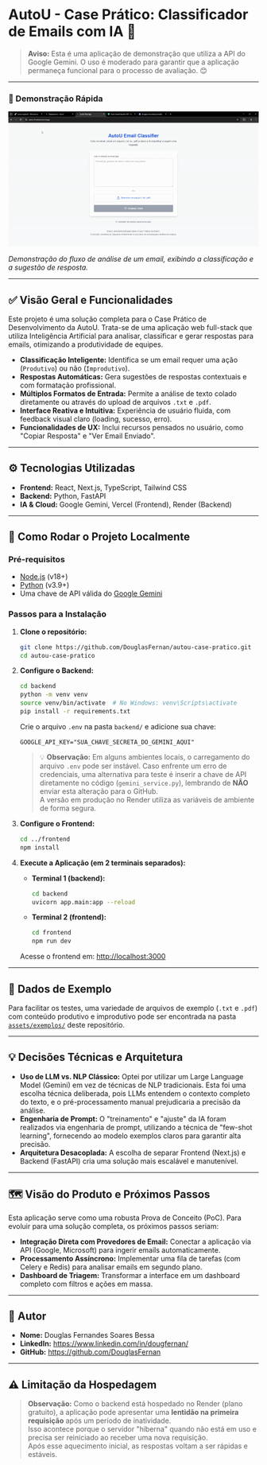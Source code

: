# AutoU - Case Prático: Classificador de Emails com IA 🚀

> **Aviso:** Esta é uma aplicação de demonstração que utiliza a API do Google Gemini. O uso é moderado para garantir que a aplicação permaneça funcional para o processo de avaliação. 😊

---

### 🎥 Demonstração Rápida

![Demonstração da Aplicação](./assets/demonstracao.gif)

_Demonstração do fluxo de análise de um email, exibindo a classificação e a sugestão de resposta._

---

## ✅ Visão Geral e Funcionalidades

Este projeto é uma solução completa para o Case Prático de Desenvolvimento da AutoU. Trata-se de uma aplicação web full-stack que utiliza Inteligência Artificial para analisar, classificar e gerar respostas para emails, otimizando a produtividade de equipes.

- **Classificação Inteligente:** Identifica se um email requer uma ação (`Produtivo`) ou não (`Improdutivo`).
- **Respostas Automáticas:** Gera sugestões de respostas contextuais e com formatação profissional.
- **Múltiplos Formatos de Entrada:** Permite a análise de texto colado diretamente ou através do upload de arquivos `.txt` e `.pdf`.
- **Interface Reativa e Intuitiva:** Experiência de usuário fluida, com feedback visual claro (loading, sucesso, erro).
- **Funcionalidades de UX:** Inclui recursos pensados no usuário, como "Copiar Resposta" e "Ver Email Enviado".

---

## ⚙️ Tecnologias Utilizadas

- **Frontend:** React, Next.js, TypeScript, Tailwind CSS
- **Backend:** Python, FastAPI
- **IA & Cloud:** Google Gemini, Vercel (Frontend), Render (Backend)

---

## 🔧 Como Rodar o Projeto Localmente

### Pré-requisitos

- [Node.js](https://nodejs.org/en/) (v18+)
- [Python](https://www.python.org/downloads/) (v3.9+)
- Uma chave de API válida do [Google Gemini](https://aistudio.google.com/)

### Passos para a Instalação

1. **Clone o repositório:**

   ```bash
   git clone https://github.com/DouglasFernan/autou-case-pratico.git
   cd autou-case-pratico
   ```

2. **Configure o Backend:**

   ```bash
   cd backend
   python -m venv venv
   source venv/bin/activate  # No Windows: venv\Scripts\activate
   pip install -r requirements.txt
   ```

   Crie o arquivo `.env` na pasta `backend/` e adicione sua chave:

   ```env
   GOOGLE_API_KEY="SUA_CHAVE_SECRETA_DO_GEMINI_AQUI"
   ```

   > 💡 **Observação:** Em alguns ambientes locais, o carregamento do arquivo `.env` pode ser instável. Caso enfrente um erro de credenciais, uma alternativa para teste é inserir a chave de API diretamente no código (`gemini_service.py`), lembrando de **NÃO** enviar esta alteração para o GitHub.  
   > A versão em produção no Render utiliza as variáveis de ambiente de forma segura.

3. **Configure o Frontend:**

   ```bash
   cd ../frontend
   npm install
   ```

4. **Execute a Aplicação (em 2 terminais separados):**

   - **Terminal 1 (backend):**

     ```bash
     cd backend
     uvicorn app.main:app --reload
     ```

   - **Terminal 2 (frontend):**
     ```bash
     cd frontend
     npm run dev
     ```

   Acesse o frontend em: [http://localhost:3000](http://localhost:3000)

---

## 📂 Dados de Exemplo

Para facilitar os testes, uma variedade de arquivos de exemplo (`.txt` e `.pdf`) com conteúdo produtivo e improdutivo pode ser encontrada na pasta [`assets/exemplos/`](./assets/exemplos/) deste repositório.

---

## 💡 Decisões Técnicas e Arquitetura

- **Uso de LLM vs. NLP Clássico:** Optei por utilizar um Large Language Model (Gemini) em vez de técnicas de NLP tradicionais. Esta foi uma escolha técnica deliberada, pois LLMs entendem o contexto completo do texto, e o pré-processamento manual prejudicaria a precisão da análise.
- **Engenharia de Prompt:** O "treinamento" e "ajuste" da IA foram realizados via engenharia de prompt, utilizando a técnica de "few-shot learning", fornecendo ao modelo exemplos claros para garantir alta precisão.
- **Arquitetura Desacoplada:** A escolha de separar Frontend (Next.js) e Backend (FastAPI) cria uma solução mais escalável e manutenível.

---

## 🗺️ Visão do Produto e Próximos Passos

Esta aplicação serve como uma robusta Prova de Conceito (PoC). Para evoluir para uma solução completa, os próximos passos seriam:

- **Integração Direta com Provedores de Email:** Conectar a aplicação via API (Google, Microsoft) para ingerir emails automaticamente.
- **Processamento Assíncrono:** Implementar uma fila de tarefas (com Celery e Redis) para analisar emails em segundo plano.
- **Dashboard de Triagem:** Transformar a interface em um dashboard completo com filtros e ações em massa.

---

## 👤 Autor

- **Nome:** Douglas Fernandes Soares Bessa
- **LinkedIn:** https://www.linkedin.com/in/dougfernan/
- **GitHub:** https://github.com/DouglasFernan

---

## ⚠️ Limitação da Hospedagem

> **Observação:** Como o backend está hospedado no Render (plano gratuito), a aplicação pode apresentar uma **lentidão na primeira requisição** após um período de inatividade.  
> Isso acontece porque o servidor "hiberna" quando não está em uso e precisa ser reiniciado ao receber uma nova requisição.  
> Após esse aquecimento inicial, as respostas voltam a ser rápidas e estáveis.
